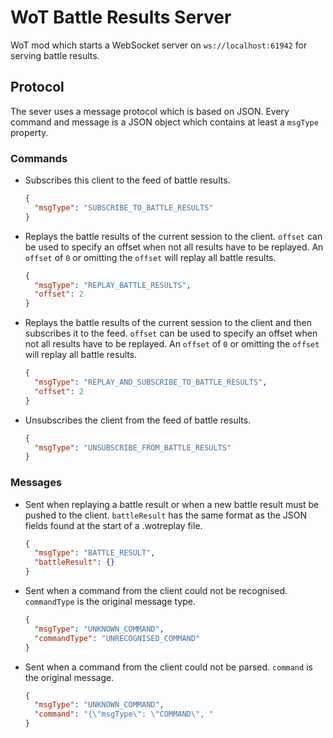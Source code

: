 # WoT Battle Results Server
WoT mod which starts a WebSocket server on `ws://localhost:61942` for serving battle results.

## Protocol
The sever uses a message protocol which is based on JSON. 
Every command and message is a JSON object which contains at least a `msgType` property.

### Commands
-   Subscribes this client to the feed of battle results.
    ```json
    {
      "msgType": "SUBSCRIBE_TO_BATTLE_RESULTS"
    }
    ```


-   Replays the battle results of the current session to the client.
    `offset` can be used to specify an offset when not all results have to be replayed.
    An `offset` of `0` or omitting the `offset` will replay all battle results.
    ```json
    {
      "msgType": "REPLAY_BATTLE_RESULTS",
      "offset": 2
    }
    ```

-   Replays the battle results of the current session to the client and then subscribes it to the feed.
    `offset` can be used to specify an offset when not all results have to be replayed.
    An `offset` of `0` or omitting the `offset` will replay all battle results.
    ```json
    {
      "msgType": "REPLAY_AND_SUBSCRIBE_TO_BATTLE_RESULTS",
      "offset": 2
    }
    ```

-   Unsubscribes the client from the feed of battle results.
    ```json
    {
      "msgType": "UNSUBSCRIBE_FROM_BATTLE_RESULTS"
    }
    ```

### Messages
-   Sent when replaying a battle result or when a new battle result must be pushed to the client.
    `battleResult` has the same format as the JSON fields found at the start of a .wotreplay file.
    ```json
    {
      "msgType": "BATTLE_RESULT",
      "battleResult": {}
    }
    ```
    
-   Sent when a command from the client could not be recognised.
    `commandType` is the original message type.
    ```json
    {
      "msgType": "UNKNOWN_COMMAND",
      "commandType": "UNRECOGNISED_COMMAND"
    }
    ```
    
-   Sent when a command from the client could not be parsed.
    `command` is the original message.
    ```json
    {
      "msgType": "UNKNOWN_COMMAND",
      "command": "{\"msgType\": \"COMMAND\", "
    }
    ```